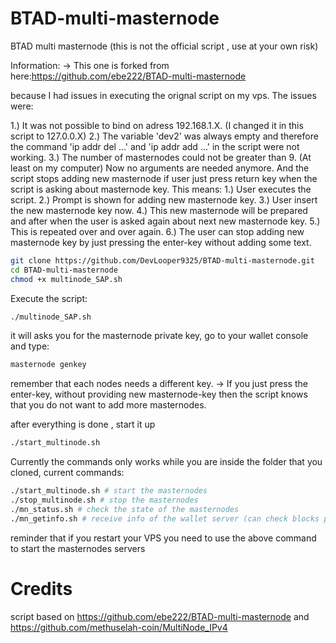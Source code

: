 # BTAD-multi-masternode
BTAD multi masternode (this is not the official script , use at your own risk)

Information:
-> This one is forked from here:https://github.com/ebe222/BTAD-multi-masternode

because I had issues in executing the orignal script on my vps.
The issues were:

1.) It was not possible to bind on adress 192.168.1.X. (I changed it in this script to 127.0.0.X)
2.) The variable 'dev2' was always empty and therefore the command 'ip addr del ...' and 'ip addr add ...' in the script
    were not working. 
3.) The number of masternodes could not be greater than 9. (At least on my computer)
    Now no arguments are needed anymore. And the script stops adding new masternode if user just press return key when
    the script is asking about masternode key.
    This means:
    1.) User executes the script.
    2.) Prompt is shown for adding new masternode key. 
    3.) User insert the new masternode key now.
    4.) This new masternode will be prepared and after when the user is asked again about next new masternode key.
    5.) This is repeated over and over again.
    6.) The user can stop adding new masternode key by just pressing the enter-key without adding some text. 
    




```bash
git clone https://github.com/DevLooper9325/BTAD-multi-masternode.git
cd BTAD-multi-masternode
chmod +x multinode_SAP.sh
```
Execute the script:
```bash
./multinode_SAP.sh
```
it will asks you for the masternode private key, go to your wallet console and type: 
```bash 
masternode genkey
``` 
remember that each nodes needs a different key.
-> If you just press the enter-key, without providing new masternode-key then the script knows that you do not want to
add more masternodes.


after everything is done , start it up 
```bash 
./start_multinode.sh
```

Currently the commands only works while you are inside the folder that you cloned, current commands:
```bash 
./start_multinode.sh # start the masternodes
./stop_multinode.sh # stop the masternodes
./mn_status.sh # check the state of the masternodes
./mn_getinfo.sh # receive info of the wallet server (can check blocks progress as well from here)
```

reminder that if you restart your VPS you need to use the above command to start the masternodes servers 
# Credits
script based on https://github.com/ebe222/BTAD-multi-masternode 
and
https://github.com/methuselah-coin/MultiNode_IPv4

 
